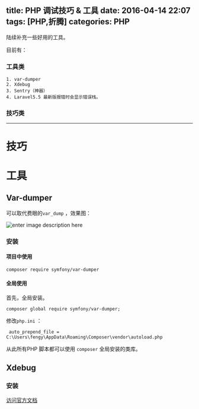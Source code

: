 title: PHP 调试技巧 & 工具
date: 2016-04-14 22:07
tags: [PHP,折腾]
categories: PHP
---

陆续补充一些好用的工具。

目前有：

### 工具类

	1. var-dumper
	2. Xdebug
	3. Sentry（神器）
	4. Laravel5.5 最新版报错时会显示错误栈。

### 技巧类


<!-- more -->

---

# 技巧

# 工具

## Var-dumper

可以取代费眼的`var_dump` ，效果图：

![enter image description here](http://ww1.sinaimg.cn/large/c048f998jw1f2wl8udldnj20la09awfy.jpg)

### 安装

#### 项目中使用

    composer require symfony/var-dumper

#### 全局使用

首先，全局安装。

```
composer global require symfony/var-dumper;
```

修改`php.ini` ：

     auto_prepend_file = C:\Users\fengy\AppData\Roaming\Composer\vendor\autoload.php

从此所有PHP 脚本都可以使用 `composer` 全局安装的类库。


## Xdebug

### 安装

[访问官方文档](https://xdebug.org/docs/install)

